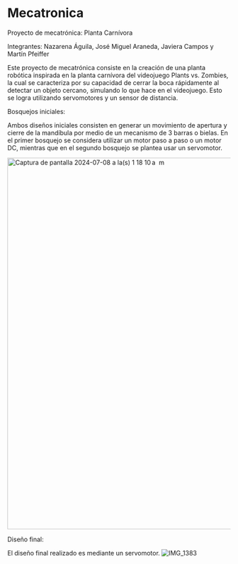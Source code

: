 # Mecatronica
Proyecto de mecatrónica: Planta Carnívora

Integrantes: Nazarena Águila, José Miguel Araneda, Javiera Campos y Martín Pfeiffer

Este proyecto de mecatrónica consiste en la creación de una planta robótica inspirada en la planta carnívora del videojuego Plants vs. Zombies, la cual se caracteriza por su capacidad de cerrar la boca rápidamente al detectar un objeto cercano, simulando lo que hace en el videojuego. Esto se logra utilizando servomotores y un sensor de distancia.

Bosquejos iniciales:

Ambos diseños iniciales consisten en generar un movimiento de apertura y cierre de la mandíbula por medio de un mecanismo de 3 barras o bielas. En el primer bosquejo se considera utilizar un motor paso a paso o un motor DC, mientras que en el segundo bosquejo se plantea usar un servomotor.

<img width="839" alt="Captura de pantalla 2024-07-08 a la(s) 1 18 10 a  m" src="https://github.com/javierita11/Mecatronica/assets/167661867/945303e5-c617-44e0-98a2-4f92b687ce70">

Diseño final:

El diseño final realizado es mediante un servomotor.
![IMG_1383](https://github.com/javierita11/Mecatronica/assets/167661867/73966160-e5ba-434d-8224-a1dbd4c59bcc)
